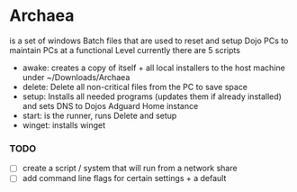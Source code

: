 # Archaea 
is a set of windows Batch files that are used to reset and setup Dojo PCs to maintain PCs at a functional Level currently there are 5 scripts 
- awake: creates a copy of itself + all local installers to the host machine under ~/Downloads/Archaea
- delete: Delete all non-critical files from the PC to save space
- setup: Installs all needed programs (updates them if already installed) and sets DNS to Dojos Adguard Home instance
- start: is the runner, runs Delete and setup
- winget: installs winget

### TODO
- [ ] create a script / system that will run from a network share
- [ ] add command line flags for certain settings + a default
